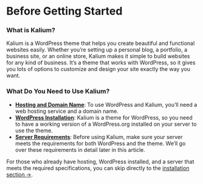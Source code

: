 # Before Getting Started

### What is Kalium?

Kalium is a WordPress theme that helps you create beautiful and functional websites easily. Whether you’re setting up a personal blog, a portfolio, a business site, or an online store, Kalium makes it simple to build websites for any kind of business. It’s a theme that works with WordPress, so it gives you lots of options to customize and design your site exactly the way you want.

### What Do You Need to Use Kalium?

* [**Hosting and Domain Name**](hosting-and-domain.md): To use WordPress and Kalium, you’ll need a web hosting service and a domain name.
* [**WordPress Installation**](wordpress-installation.md): Kalium is a theme for WordPress, so you need to have a working version of a WordPress.org installed on your server to use the theme.&#x20;
* [**Server Requirements**](server-requirements.md): Before using Kalium, make sure your server meets the requirements for both WordPress and the theme. We’ll go over these requirements in detail later in this article.

For those who already have hosting, WordPress installed, and a server that meets the required specifications, you can skip directly to the [installation section ->](../../installation/).
